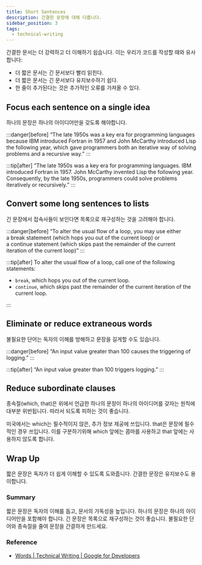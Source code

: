 ```yaml
---
title: Short Sentences
description: 간결한 문장에 대해 다룹니다.
sidebar_position: 3
tags:
  - technical-writing
---
```


간결한 문서는 더 강력하고 더 이해하기 쉽습니다. 이는 우리가 코드를 작성할 때와 유사합니다:

- 더 짧은 문서는 긴 문서보다 빨리 읽힌다.
- 더 짧은 문서는 긴 문서보다 유지보수하기 쉽다.
- 한 줄이 추가된다는 것은 추가적인 오류를 가져올 수 있다.

## Focus each sentence on a single idea

하나의 문장은 하나의 아이디어만을 갖도록 해야합니다.

:::danger[before]
“The late 1950s was a key era for programming languages because IBM introduced Fortran in 1957 and John McCarthy introduced Lisp the following year, which gave programmers both an iterative way of solving problems and a recursive way.”
:::

:::tip[after]
“The late 1950s was a key era for programming languages. IBM introduced Fortran in 1957. John McCarthy invented Lisp the following year. Consequently, by the late 1950s, programmers could solve problems iteratively or recursively.”
:::

## Convert some long sentences to lists

긴 문장에서 접속사들이 보인다면 목록으로 재구성하는 것을 고려해야 합니다.

:::danger[before]
“To alter the usual flow of a loop, you may use either a break statement (which hops you out of the current loop) or a continue statement (which skips past the remainder of the current iteration of the current loop)”
:::

:::tip[after]
To alter the usual flow of a loop, call one of the following statements:

- `break`, which hops you out of the current loop.
- `continue`, which skips past the remainder of the current iteration of the current loop.

:::

## Eliminate or reduce extraneous words

불필요한 단어는 독자의 이해를 방해하고 문장을 길게할 수도 있습니다.

:::danger[before]
“An input value greater than 100 causes the triggering of logging.”
:::

:::tip[after]
“An input value greater than 100 triggers logging.”
:::

## Reduce subordinate clauses

종속절(which, that)은 위에서 언급한 하나의 문장이 하나의 아이디어를 갖자는 원칙에 대부분 위반됩니다. 따라서 되도록 피하는 것이 좋습니다.

미국에서는 which는 필수적이지 않은, 추가 정보 제공에 쓰입니다. that은 문장에 필수적인 경우 쓰입니다. 이를 구분하기위해 which 앞에는 콤마를 사용하고 that 앞에는 사용하지 않도록 합니다.

## Wrap Up

짧은 문장은 독자가 더 쉽게 이해할 수 있도록 도와줍니다. 간결한 문장은 유지보수도 용이합니다.

### Summary

짧은 문장은 독자의 이해를 돕고, 문서의 가독성을 높입니다. 하나의 문장은 하나의 아이디어만을 포함해야 합니다. 긴 문장은 목록으로 재구성하는 것이 좋습니다. 불필요한 단어와 종속절을 줄여 문장을 간결하게 만드세요.

### Reference

- [Words | Technical Writing | Google for Developers](https://developers.google.com/tech-writing/one/words)
